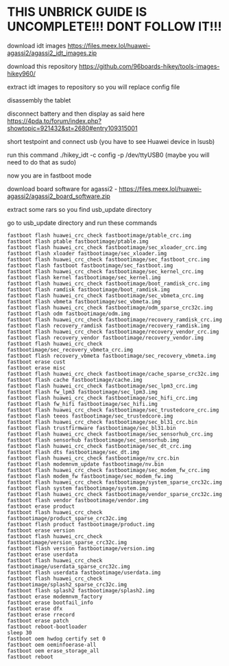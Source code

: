 # THIS UNBRICK GUIDE IS UNCOMPLETE!!! DONT FOLLOW IT!!!

download idt images https://files.meex.lol/huawei-agassi2/agassi2_idt_images.zip

download this repository https://github.com/96boards-hikey/tools-images-hikey960/

extract idt images to repository so you will replace config file

disassembly the tablet

disconnect battery and then display as said here https://4pda.to/forum/index.php?showtopic=921432&st=2680#entry109315001

short testpoint and connect usb (you have to see Huawei device in lsusb)

run this command ./hikey_idt -c config -p /dev/ttyUSB0 (maybe you will need to do that as sudo)

now you are in fastboot mode

download board software for agassi2 - https://files.meex.lol/huawei-agassi2/agassi2_board_software.zip

extract some rars so you find usb_update directory

go to usb_update directory and run these commands

```
fastboot flash huawei_crc_check fastbootimage/ptable_crc.img
fastboot flash ptable fastbootimage/ptable.img
fastboot flash huawei_crc_check fastbootimage/sec_xloader_crc.img
fastboot flash xloader fastbootimage/sec_xloader.img
fastboot flash huawei_crc_check fastbootimage/sec_fastboot_crc.img
fastboot flash fastboot fastbootimage/sec_fastboot.img
fastboot flash huawei_crc_check fastbootimage/sec_kernel_crc.img
fastboot flash kernel fastbootimage/sec_kernel.img
fastboot flash huawei_crc_check fastbootimage/boot_ramdisk_crc.img
fastboot flash ramdisk fastbootimage/boot_ramdisk.img
fastboot flash huawei_crc_check fastbootimage/sec_vbmeta_crc.img
fastboot flash vbmeta fastbootimage/sec_vbmeta.img
fastboot flash huawei_crc_check fastbootimage/odm_sparse_crc32c.img
fastboot flash odm fastbootimage/odm.img
fastboot flash huawei_crc_check fastbootimage/recovery_ramdisk_crc.img
fastboot flash recovery_ramdisk fastbootimage/recovery_ramdisk.img
fastboot flash huawei_crc_check fastbootimage/recovery_vendor_crc.img
fastboot flash recovery_vendor fastbootimage/recovery_vendor.img
fastboot flash huawei_crc_check fastbootimage/sec_recovery_vbmeta_crc.img
fastboot flash recovery_vbmeta fastbootimage/sec_recovery_vbmeta.img
fastboot erase cust 
fastboot erase misc 
fastboot flash huawei_crc_check fastbootimage/cache_sparse_crc32c.img
fastboot flash cache fastbootimage/cache.img
fastboot flash huawei_crc_check fastbootimage/sec_lpm3_crc.img
fastboot flash fw_lpm3 fastbootimage/sec_lpm3.img
fastboot flash huawei_crc_check fastbootimage/sec_hifi_crc.img
fastboot flash fw_hifi fastbootimage/sec_hifi.img
fastboot flash huawei_crc_check fastbootimage/sec_trustedcore_crc.img
fastboot flash teeos fastbootimage/sec_trustedcore.img
fastboot flash huawei_crc_check fastbootimage/sec_bl31_crc.bin
fastboot flash trustfirmware fastbootimage/sec_bl31.bin
fastboot flash huawei_crc_check fastbootimage/sec_sensorhub_crc.img
fastboot flash sensorhub fastbootimage/sec_sensorhub.img
fastboot flash huawei_crc_check fastbootimage/sec_dt_crc.img
fastboot flash dts fastbootimage/sec_dt.img
fastboot flash huawei_crc_check fastbootimage/nv_crc.bin
fastboot flash modemnvm_update fastbootimage/nv.bin
fastboot flash huawei_crc_check fastbootimage/sec_modem_fw_crc.img
fastboot flash modem_fw fastbootimage/sec_modem_fw.img
fastboot flash huawei_crc_check fastbootimage/system_sparse_crc32c.img
fastboot flash system fastbootimage/system.img
fastboot flash huawei_crc_check fastbootimage/vendor_sparse_crc32c.img
fastboot flash vendor fastbootimage/vendor.img
fastboot erase product 
fastboot flash huawei_crc_check fastbootimage/product_sparse_crc32c.img
fastboot flash product fastbootimage/product.img
fastboot erase version 
fastboot flash huawei_crc_check fastbootimage/version_sparse_crc32c.img
fastboot flash version fastbootimage/version.img
fastboot erase userdata 
fastboot flash huawei_crc_check fastbootimage/userdata_sparse_crc32c.img
fastboot flash userdata fastbootimage/userdata.img
fastboot flash huawei_crc_check fastbootimage/splash2_sparse_crc32c.img
fastboot flash splash2 fastbootimage/splash2.img
fastboot erase modemnvm_factory 
fastboot erase bootfail_info 
fastboot erase dfx 
fastboot erase rrecord 
fastboot erase patch 
fastboot reboot-bootloader 
sleep 30
fastboot oem hwdog certify set 0 
fastboot oem oeminfoerase-all 
fastboot oem erase_storage_all 
fastboot reboot
```
